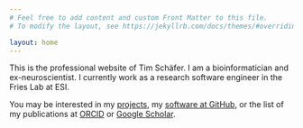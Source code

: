 ```yaml
---
# Feel free to add content and custom Front Matter to this file.
# To modify the layout, see https://jekyllrb.com/docs/themes/#overriding-theme-defaults

layout: home
---
```


This is the professional website of Tim Schäfer. I am a bioinformatician and ex-neuroscientist. I currently work as a research software engineer in the Fries Lab at ESI.

You may be interested in my [projects](./projects), my [software at GitHub](https://github.com/dfsp-spirit), or the list of my publications at [ORCID](https://orcid.org/0000-0002-3683-8070) or [Google Scholar](https://scholar.google.de/citations?user=VNkzzhgAAAAJ).

